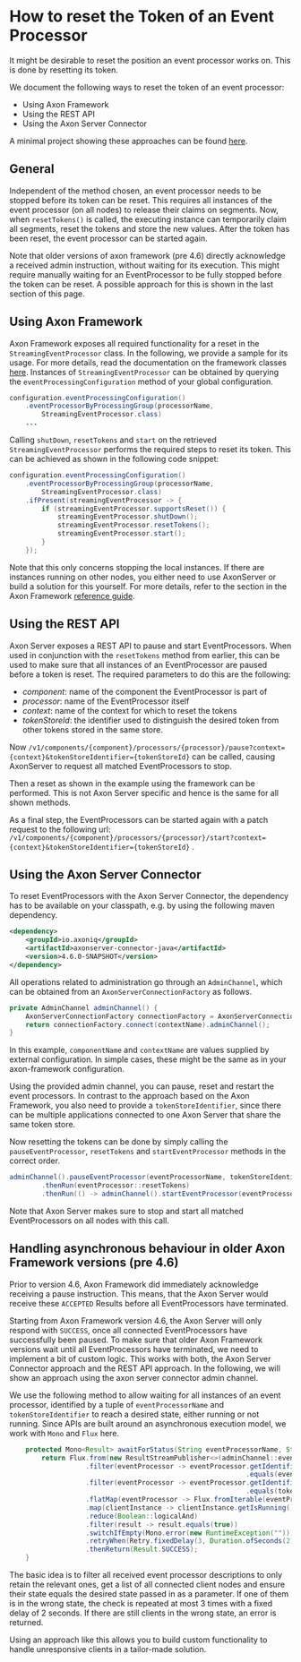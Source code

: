# How to reset the Token of an Event Processor

It might be desirable to reset the position an event processor works on.
This is done by resetting its token.

We document the following ways to reset the token of an event processor:
- Using Axon Framework
- Using the REST API
- Using the Axon Server Connector

A minimal project showing these approaches can be found [here](https://github.com/AxonIQ/code-samples/tree/master/reset-handler).

## General
Independent of the method chosen, an event processor needs to be stopped before its token can be reset.
This requires all instances of the event processor (on all nodes) to release their claims on segments.
Now, when `resetTokens()` is called, the executing instance can temporarily claim all segments, reset the tokens and store the new values.
After the token has been reset, the event processor can be started again.

Note that older versions of axon framework (pre 4.6) directly acknowledge a received admin instruction, without waiting for its execution.
This might require manually waiting for an EventProcessor to be fully stopped before the token can be reset.
A possible approach for this is shown in the last section of this page.

## Using Axon Framework
Axon Framework exposes all required functionality for a reset in the `StreamingEventProcessor` class. In the following, we provide a sample for its usage. For more details, read the documentation on the framework classes [here](../../axon-framework/events/event-processors/streaming.md#triggering-a-reset).
Instances of `StreamingEventProcessor` can be obtained by querying the `eventProcessingConfiguration` method of your global configuration.
```java
configuration.eventProcessingConfiguration()
    .eventProcessorByProcessingGroup(processorName,
        StreamingEventProcessor.class)
    ...
```
Calling `shutDown`, `resetTokens` and `start` on the retrieved `StreamingEventProcessor` performs the required steps to reset its token.
This can be achieved as shown in the following code snippet:
```java
configuration.eventProcessingConfiguration()
    .eventProcessorByProcessingGroup(processorName,
        StreamingEventProcessor.class)
    .ifPresent(streamingEventProcessor -> {
        if (streamingEventProcessor.supportsReset()) {
            streamingEventProcessor.shutDown();
            streamingEventProcessor.resetTokens();
            streamingEventProcessor.start();
        }
    });
```

Note that this only concerns stopping the local instances. 
If there are instances running on other nodes, you either need to use AxonServer or build a solution for this yourself.
For more details, refer to the section in the Axon Framework [reference guide](../../axon-framework/events/event-processors/streaming.md#triggering-a-reset).

## Using the REST API
Axon Server exposes a REST API to pause and start EventProcessors.
When used in conjunction with the `resetTokens` method from earlier, this can be used to make sure that all instances of an EventProcessor are paused before a token is reset.
The required parameters to do this are the following:
- *component*: name of the component the EventProcessor is part of
- *processor*: name of the EventProcessor itself
- *context*: name of the context for which to reset the tokens
- *tokenStoreId*: the identifier used to distinguish the desired token from other tokens stored in the same store. 

Now 
`/v1/components/{component}/processors/{processor}/pause?context={context}&tokenStoreIdentifier={tokenStoreId}`
can be called, causing AxonServer to request all matched EventProcessors to stop.

Then a reset as shown in the example using the framework can be performed.
This is not Axon Server specific and hence is the same for all shown methods.

As a final step, the EventProcessors can be started again with a patch request to the following url:
`/v1/components/{component}/processors/{processor}/start?context={context}&tokenStoreIdentifier={tokenStoreId}` .


## Using the Axon Server Connector
To reset EventProcessors with the Axon Server Connector, the dependency has to be available on your classpath, 
e.g. by using the following maven dependency.
```xml
<dependency>
    <groupId>io.axoniq</groupId>
    <artifactId>axonserver-connector-java</artifactId>
    <version>4.6.0-SNAPSHOT</version>
</dependency>
```

All operations related to administration go through an `AdminChannel`, 
which can be obtained from an `AxonServerConnectionFactory` as follows.

```java
private AdminChannel adminChannel() {
    AxonServerConnectionFactory connectionFactory = AxonServerConnectionFactory.forClient(componentName).build();
    return connectionFactory.connect(contextName).adminChannel();
}
```

In this example, `componentName` and `contextName` are values supplied by external configuration.
In simple cases, these might be the same as in your axon-framework configuration.

Using the provided admin channel, you can pause, reset and restart the event processors.
In contrast to the approach based on the Axon Framework, you also need to provide a `tokenStoreIdentifier`, 
since there can be multiple applications connected to one Axon Server that share the same token store. 

Now resetting the tokens can be done by simply calling the `pauseEventProcessor`, `resetTokens` and `startEventProcessor` 
methods in the correct order.

```java
adminChannel().pauseEventProcessor(eventProcessorName, tokenStoreIdentifier)
        .thenRun(eventProcessor::resetTokens)
        .thenRun(() -> adminChannel().startEventProcessor(eventProcessorName, tokenStoreIdentifier))
```

Note that Axon Server makes sure to stop and start all matched EventProcessors on all nodes with this call. 


## Handling asynchronous behaviour in older Axon Framework versions (pre 4.6)

Prior to version 4.6, Axon Framework did immediately acknowledge receiving a pause instruction.
This means, that the Axon Server would receive these `ACCEPTED` Results before all EventProcessors have terminated.

Starting from Axon Framework version 4.6, the Axon Server will only respond with `SUCCESS`, once all connected EventProcessors have successfully been paused.
To make sure that older Axon Framework versions wait until all EventProcessors have terminated, we need to implement a bit of custom logic.
This works with both, the Axon Server Connector approach and the REST API approach. 
In the following, we will show an approach using the axon server connector admin channel.

We use the following method to allow waiting for all instances of an event processor, identified by a tuple of 
`eventProcessorName` and `tokenStoreIdentifier` to reach a desired state, either running or not running.
Since APIs are built around an asynchronous execution model, we work with `Mono` and `Flux` here.

```java
    protected Mono<Result> awaitForStatus(String eventProcessorName, String tokenStoreIdentifier, boolean running) {
        return Flux.from(new ResultStreamPublisher<>(adminChannel::eventProcessors))
                   .filter(eventProcessor -> eventProcessor.getIdentifier().getProcessorName()
                                                           .equals(eventProcessorName))
                   .filter(eventProcessor -> eventProcessor.getIdentifier().getTokenStoreIdentifier()
                                                           .equals(tokenStoreIdentifier))
                   .flatMap(eventProcessor -> Flux.fromIterable(eventProcessor.getClientInstanceList()))
                   .map(clientInstance -> clientInstance.getIsRunning() == running)
                   .reduce(Boolean::logicalAnd)
                   .filter(result -> result.equals(true))
                   .switchIfEmpty(Mono.error(new RuntimeException("")))
                   .retryWhen(Retry.fixedDelay(3, Duration.ofSeconds(2)))
                   .thenReturn(Result.SUCCESS);
    }
```
The basic idea is to filter all received event processor descriptions to only retain the relevant ones, 
get a list of all connected client nodes and ensure their state equals the desired state passed in as a parameter.
If one of them is in the wrong state, the check is repeated at most 3 times with a fixed delay of 2 seconds.
If there are still clients in the wrong state, an error is returned.

Using an approach like this allows you to build custom functionality to handle unresponsive clients in a tailor-made solution.
